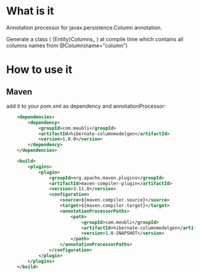 # What is it

Annotation processor for javax.persistence.Column annotation.

Generate a class ( {Entity}Columns_ ) at compile time which contains all columns names from @Column(name="column")

# How to use it

## Maven

add it to your pom.xml as dependency and annotationProcessor:
```xml
    <dependencies> 
        <dependency>
            <groupId>com.meubli</groupId>
            <artifactId>hibernate-columnmodelgen</artifactId>
            <version>1.0.0</version>
        </dependency>
    </dependencies>

    <build>
        <plugins>
            <plugin>
                <groupId>org.apache.maven.plugins</groupId>
                <artifactId>maven-compiler-plugin</artifactId>
                <version>3.11.0</version>
                <configuration>
                    <source>${maven.compiler.source}</source>
                    <target>${maven.compiler.target}</target>
                    <annotationProcessorPaths>
                        <path>
                            <groupId>com.meubli</groupId>
                            <artifactId>hibernate-columnmodelgen</artifactId>
                            <version>1.0-SNAPSHOT</version>
                        </path>
                    </annotationProcessorPaths>
                </configuration>
            </plugin>
        </plugins>
    </build>
```
